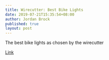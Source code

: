 ```yaml
---
title: Wirecutter: Best Bike Lights
date: 2019-07-21T15:35:54+08:00
author: Jordan Brock
published: true
layout: post
---
```


The best bike lights as chosen by the wirecutter

[Link](https://thewirecutter.com/reviews/best-commuter-bike-lights/)

